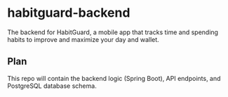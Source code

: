 # habitguard-backend
The backend for HabitGuard, a mobile app that tracks time and spending habits to improve and maximize your day and wallet.

## Plan
This repo will contain the backend logic (Spring Boot), API endpoints, and PostgreSQL database schema.
